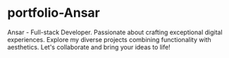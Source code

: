 # portfolio-Ansar
Ansar - Full-stack Developer. Passionate about crafting exceptional digital experiences. Explore my diverse projects combining functionality with aesthetics. Let's collaborate and bring your ideas to life!
